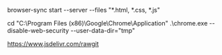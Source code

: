 browser-sync start --server --files "*.html, *.css, *.js"

cd "C:\Program Files (x86)\Google\Chrome\Application"
.\chrome.exe --disable-web-security --user-data-dir="tmp"



https://www.jsdelivr.com/rawgit
